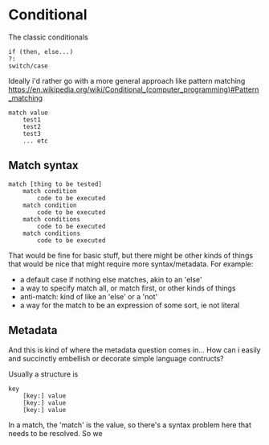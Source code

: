 
Conditional
===========

The classic conditionals

	if (then, else...)
	?:
	switch/case

Ideally i'd rather go with a more general approach like pattern matching
https://en.wikipedia.org/wiki/Conditional_(computer_programming)#Pattern_matching


	match value
		test1
		test2
		test3
		... etc



Match syntax
------------

	match [thing to be tested]
		match condition
			code to be executed
		match condition
			code to be executed
		match conditions
			code to be executed
		match conditions
			code to be executed



That would be fine for basic stuff, but there might be other kinds of things that would be nice that might require more syntax/metadata.
For example:

* a default case if nothing else matches, akin to an 'else'
* a way to specify match all, or match first, or other kinds of things
* anti-match: kind of like an 'else' or a 'not'
* a way for the match to be an expression of some sort, ie not literal

Metadata
--------
And this is kind of where the metadata question comes in...
How can i easily and succinctly embellish or decorate simple language contructs?

Usually a structure is

	key
		[key:] value
		[key:] value
		[key:] value

In a match, the 'match' is the value, so there's a syntax problem here that needs to be resolved.
So we




